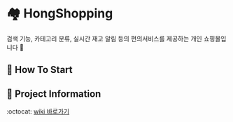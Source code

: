 # 🏘️ HongShopping
검색 기능, 카테고리 분류, 실시간 재고 알림 등의 편의서비스를 제공하는 개인 쇼핑몰입니다 👋  

## 🚀 How To Start

## 🚀 Project Information
:octocat: [wiki 바로가기](https://github.com/jhmin99/shoppingmall/wiki)

